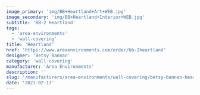 ```yaml
---
image_primary: 'img/BB+Heartland+Art+WEB.jpg'
image_secondary: 'img/BB+Heartland+Interior+WEB.jpg'
subtitle: 'BB-2 Heartland'
tags:
  - 'area-environments'
  - 'wall-covering'
title: 'Heartland'
href: 'https://www.areaenvironments.com/order/bb-2heartland'
designer: 'Betsy Bannan'
category: 'wall-covering'
manufacturer: 'Area Environments'
description: ''
slug: '/manufacturers/area-environments/wall-covering/betsy-bannan-heartland'
date: '2021-02-17'
---
```

